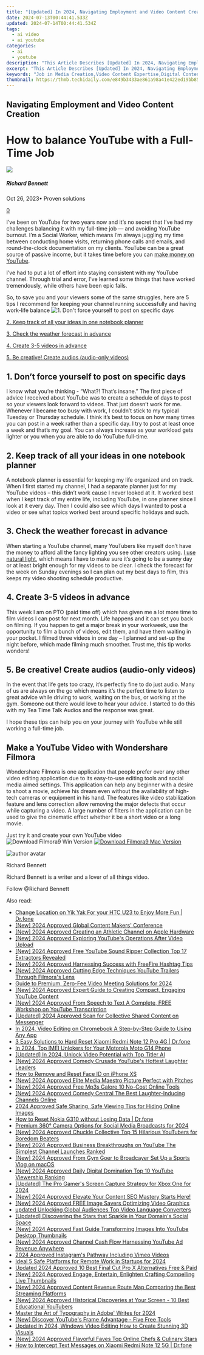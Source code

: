 ```yaml
---
title: "[Updated] In 2024, Navigating Employment and Video Content Creation"
date: 2024-07-13T00:44:41.533Z
updated: 2024-07-14T00:44:41.534Z
tags:
  - ai video
  - ai youtube
categories:
  - ai
  - youtube
description: "This Article Describes [Updated] In 2024, Navigating Employment and Video Content Creation"
excerpt: "This Article Describes [Updated] In 2024, Navigating Employment and Video Content Creation"
keywords: "Job in Media Creation,Video Content Expertise,Digital Content Hiring,Creative Workforce Talent,Employment Video Industry,Skillful Video Creators,Professional Video Production"
thumbnail: https://thmb.techidaily.com/e849b3433ae861a98a41e422ed19bb8502406c23628dc5175ac052fdfbe1c181.jpg
---
```


## Navigating Employment and Video Content Creation

# How to balance YouTube with a Full-Time Job

![](https://images.wondershare.com/filmora/article-images/richard-bennett.jpg)

##### Richard Bennett

 Oct 26, 2023• Proven solutions

[0](#commentsBoxSeoTemplate)

I’ve been on YouTube for two years now and it’s no secret that I’ve had my challenges balancing it with my full-time job — and avoiding YouTube burnout. I’m a Social Worker, which means I’m always juggling my time between conducting home visits, returning phone calls and emails, and round-the-clock documentation on my clients. YouTube can be a great source of passive income, but it takes time before you can [make money on YouTube](https://www.filmora.io/community-blog/youtube-monetization---the-ultimate-guide-to-ad-revenue-422.html).

I’ve had to put a lot of effort into staying consistent with my YouTube channel. Through trial and error, I’ve learned some things that have worked tremendously, while others have been epic fails.

So, to save you and your viewers some of the same struggles, here are 5 tips I recommend for keeping your channel running successfully and having work-life balance ![1\. Don't force yourself to post on specific days](#specificdays)

[2\. Keep track of all your ideas in one notebook planner](#notebook)

[3\. Check the weather forecast in advance](#weather)

[4\. Create 3-5 videos in advance](#createvideos)

[5. Be creative! Create audios (audio-only videos)](#createaudio)

## 1. Don’t force yourself to post on specific days

I know what you’re thinking - “What?! That’s insane.” The first piece of advice I received about YouTube was to create a schedule of days to post so your viewers look forward to videos. That just doesn’t work for me. Whenever I became too busy with work, I couldn’t stick to my typical Tuesday or Thursday schedule. I think it’s best to focus on how many times you can post in a week rather than a specific day. I try to post at least once a week and that’s my goal. You can always increase as your workload gets lighter or you when you are able to do YouTube full-time.

## 2. Keep track of all your ideas in one notebook planner

A notebook planner is essential for keeping my life organized and on track. When I first started my channel, I had a separate planner just for my YouTube videos – this didn’t work cause I never looked at it. It worked best when I kept track of my entire life, including YouTube, in one planner since I look at it every day. Then I could also see which days I wanted to post a video or see what topics worked best around specific holidays and such.

## 3. Check the weather forecast in advance

When starting a YouTube channel, many YouTubers like myself don’t have the money to afford all the fancy lighting you see other creators using. [I use natural light](https://tools.techidaily.com/wondershare/filmora/download/), which means I have to make sure it’s going to be a sunny day or at least bright enough for my videos to be clear. I check the forecast for the week on Sunday evenings so I can plan out my best days to film, this keeps my video shooting schedule productive.

## 4. Create 3-5 videos in advance

This week I am on PTO (paid time off) which has given me a lot more time to film videos I can post for next month. Life happens and it can set you back on filming. If you happen to get a major break in your workweek, use the opportunity to film a bunch of videos, edit them, and have them waiting in your pocket. I filmed three videos in one day – I planned and set-up the night before, which made filming much smoother. Trust me, this tip works wonders!

## 5. Be creative! Create audios (audio-only videos)

In the event that life gets too crazy, it’s perfectly fine to do just audio. Many of us are always on the go which means it’s the perfect time to listen to great advice while driving to work, waiting on the bus, or working at the gym. Someone out there would love to hear your advice. I started to do this with my Tea Time Talk Audios and the response was great.

I hope these tips can help you on your journey with YouTube while still working a full-time job.

## Make a YouTube Video with Wondershare Filmora

Wondershare Filmora is one application that people prefer over any other video editing application due to its easy-to-use editing tools and social media aimed settings. This application can help any beginner with a desire to shoot a movie, achieve his dream even without the availability of high-tech cameras or equipment in his hand. The features like video stabilization feature and lens correction allow removing the major defects that occur while capturing a video. A large number of filters in the application can be used to give the cinematic effect whether it be a short video or a long movie.

Just try it and create your own YouTube video ![![Download Filmora9 Win Version](https://images.wondershare.com/filmora/guide/download-btn-win.jpg) ](https://tools.techidaily.com/wondershare/filmora/download/) [![Download Filmora9 Mac Version](https://images.wondershare.com/filmora/guide/download-btn-mac.jpg) ](https://tools.techidaily.com/wondershare/filmora/download/)

![author avatar](https://images.wondershare.com/filmora/article-images/richard-bennett.jpg)

Richard Bennett

Richard Bennett is a writer and a lover of all things video.

Follow @Richard Bennett


<ins class="adsbygoogle"
     style="display:block"
     data-ad-format="autorelaxed"
     data-ad-client="ca-pub-7571918770474297"
     data-ad-slot="1223367746"></ins>



<ins class="adsbygoogle"
     style="display:block"
     data-ad-client="ca-pub-7571918770474297"
     data-ad-slot="8358498916"
     data-ad-format="auto"
     data-full-width-responsive="true"></ins>



<span class="atpl-alsoreadstyle">Also read:</span>
<div><ul>
<li><a href="https://location-social.techidaily.com/change-location-on-yik-yak-for-your-htc-u23-to-enjoy-more-fun-drfone-by-drfone-virtual-android/"><u>Change Location on Yik Yak For your HTC U23 to Enjoy More Fun | Dr.fone</u></a></li>
<li><a href="https://youtube-zero.techidaily.com/024-approved-global-content-makers-conference/"><u>[New] 2024 Approved  Global Content Makers' Conference</u></a></li>
<li><a href="https://youtube-zero.techidaily.com/024-approved-creating-an-athletic-channel-on-apple-hardware/"><u>[New] 2024 Approved  Creating an Athletic Channel on Apple Hardware</u></a></li>
<li><a href="https://youtube-zero.techidaily.com/024-approved-exploring-youtubes-operations-after-video-upload/"><u>[New] 2024 Approved  Exploring YouTube's Operations After Video Upload</u></a></li>
<li><a href="https://youtube-zero.techidaily.com/024-approved-free-youtube-sound-ripper-collection-top-17-extractors-revealed/"><u>[New] 2024 Approved  Free YouTube Sound Ripper Collection  Top 17 Extractors Revealed</u></a></li>
<li><a href="https://youtube-zero.techidaily.com/024-approved-harnessing-success-with-freefire-hashtag-tips/"><u>[New] 2024 Approved  Harnessing Success with FreeFire Hashtag Tips</u></a></li>
<li><a href="https://youtube-zero.techidaily.com/024-approved-cutting-edge-techniques-youtube-trailers-through-filmoras-lens/"><u>[New] 2024 Approved  Cutting Edge Techniques  YouTube Trailers Through Filmora's Lens</u></a></li>
<li><a href="https://screen-capture.techidaily.com/guide-to-premium-zero-fee-video-meeting-solutions-for-2024/"><u>Guide to Premium, Zero-Fee Video Meeting Solutions for 2024</u></a></li>
<li><a href="https://youtube-zero.techidaily.com/024-approved-expert-guide-to-creating-compact-engaging-youtube-content/"><u>[New] 2024 Approved  Expert Guide to Creating Compact, Engaging YouTube Content</u></a></li>
<li><a href="https://youtube-zero.techidaily.com/024-approved-from-speech-to-text-a-complete-free-workshop-on-youtube-transcription/"><u>[New] 2024 Approved  From Speech to Text  A Complete, FREE Workshop on YouTube Transcription</u></a></li>
<li><a href="https://facebook-clips.techidaily.com/updated-2024-approved-scan-for-collective-shared-content-on-messenger/"><u>[Updated] 2024 Approved  Scan for Collective Shared Content on Messenger</u></a></li>
<li><a href="https://video-ai-editor.techidaily.com/in-2024-video-editing-on-chromebook-a-step-by-step-guide-to-using-any-app/"><u>In 2024, Video Editing on Chromebook A Step-by-Step Guide to Using Any App</u></a></li>
<li><a href="https://phone-solutions.techidaily.com/3-easy-solutions-to-hard-reset-xiaomi-redmi-note-12-pro-4g-drfone-by-drfone-reset-android-reset-android/"><u>3 Easy Solutions to Hard Reset Xiaomi Redmi Note 12 Pro 4G | Dr.fone</u></a></li>
<li><a href="https://sim-unlock.techidaily.com/in-2024-top-imei-unlokers-for-your-motorola-moto-g14-phone-by-drfone-android/"><u>In 2024, Top IMEI Unlokers for Your Motorola Moto G14 Phone</u></a></li>
<li><a href="https://article-tips.techidaily.com/updated-in-2024-unlock-video-potential-with-top-titler-ai/"><u>[Updated] In 2024, Unlock Video Potential with Top Titler AI</u></a></li>
<li><a href="https://youtube-zero.techidaily.com/024-approved-comedy-crusade-youtubes-hottest-laughter-leaders/"><u>[New] 2024 Approved  Comedy Crusade  YouTube's Hottest Laughter Leaders</u></a></li>
<li><a href="https://ios-unlock.techidaily.com/how-to-remove-and-reset-face-id-on-iphone-xs-by-drfone-ios/"><u>How to Remove and Reset Face ID on iPhone XS</u></a></li>
<li><a href="https://youtube-zero.techidaily.com/024-approved-elite-media-maestro-picture-perfect-with-pitches/"><u>[New] 2024 Approved  Elite Media Maestro  Picture Perfect with Pitches</u></a></li>
<li><a href="https://youtube-zero.techidaily.com/024-approved-free-mp3s-galore-10-no-cost-online-tools/"><u>[New] 2024 Approved  Free Mp3s Galore  10 No-Cost Online Tools</u></a></li>
<li><a href="https://youtube-zero.techidaily.com/024-approved-comedy-central-the-best-laughter-inducing-channels-online/"><u>[New] 2024 Approved  Comedy Central  The Best Laughter-Inducing Channels Online</u></a></li>
<li><a href="https://youtube-help.techidaily.com/2024-approved-safe-sharing-safe-viewing-tips-for-hiding-online-images/"><u>2024 Approved  Safe Sharing, Safe Viewing  Tips for Hiding Online Images</u></a></li>
<li><a href="https://techidaily.com/how-to-reset-nokia-g310-without-losing-data-drfone-by-drfone-reset-android-reset-android/"><u>How to Reset Nokia G310 without Losing Data | Dr.fone</u></a></li>
<li><a href="https://extra-approaches.techidaily.com/premium-360-camera-options-for-social-media-broadcasts-for-2024/"><u>Premium 360° Camera Options for Social Media Broadcasts for 2024</u></a></li>
<li><a href="https://youtube-zero.techidaily.com/024-approved-chuckle-collective-top-15-hilarious-youtubers-for-boredom-beaters/"><u>[New] 2024 Approved  Chuckle Collective  Top 15 Hilarious YouTubers for Boredom Beaters</u></a></li>
<li><a href="https://youtube-zero.techidaily.com/024-approved-business-breakthroughs-on-youtube-the-simplest-channel-launches-ranked/"><u>[New] 2024 Approved  Business Breakthroughs on YouTube  The Simplest Channel Launches Ranked</u></a></li>
<li><a href="https://youtube-zero.techidaily.com/024-approved-from-gym-goer-to-broadcayer-set-up-a-sports-vlog-on-macos/"><u>[New] 2024 Approved  From Gym Goer to Broadcayer  Set Up a Sports Vlog on macOS</u></a></li>
<li><a href="https://youtube-zero.techidaily.com/024-approved-daily-digital-domination-top-10-youtube-viewership-ranking/"><u>[New] 2024 Approved  Daily Digital Domination  Top 10 YouTube Viewership Ranking</u></a></li>
<li><a href="https://screen-video-capture.techidaily.com/updated-the-pro-gamers-screen-capture-strategy-for-xbox-one-for-2024/"><u>[Updated] The Pro Gamer's Screen Capture Strategy for Xbox One for 2024</u></a></li>
<li><a href="https://youtube-zero.techidaily.com/024-approved-elevate-your-content-seo-mastery-starts-here/"><u>[New] 2024 Approved  Elevate Your Content  SEO Mastery Starts Here!</u></a></li>
<li><a href="https://youtube-zero.techidaily.com/024-approved-free-image-savers-optimizing-video-graphics/"><u>[New] 2024 Approved  FREE Image Savers  Optimizing Video Graphics</u></a></li>
<li><a href="https://ai-video.techidaily.com/updated-unlocking-global-audiences-top-video-language-converters/"><u>updated Unlocking Global Audiences Top Video Language Converters</u></a></li>
<li><a href="https://instagram-video-recordings.techidaily.com/updated-discovering-the-stars-that-sparkle-in-your-domains-social-space/"><u>[Updated] Discovering the Stars that Sparkle in Your Domain's Social Space</u></a></li>
<li><a href="https://youtube-zero.techidaily.com/024-approved-fast-guide-transforming-images-into-youtube-desktop-thumbnails/"><u>[New] 2024 Approved  Fast Guide  Transforming Images Into YouTube Desktop Thumbnails</u></a></li>
<li><a href="https://youtube-zero.techidaily.com/024-approved-channel-cash-flow-harnessing-youtube-ad-revenue-anywhere/"><u>[New] 2024 Approved  Channel Cash Flow  Harnessing YouTube Ad Revenue Anywhere</u></a></li>
<li><a href="https://instagram-video-files.techidaily.com/2024-approved-instagrams-pathway-including-vimeo-videos/"><u>2024 Approved  Instagram's Pathway  Including Vimeo Videos</u></a></li>
<li><a href="https://screen-activity-recording.techidaily.com/ideal-5-safe-platforms-for-remote-work-in-startups-for-2024/"><u>Ideal 5 Safe Platforms for Remote Work in Startups for 2024</u></a></li>
<li><a href="https://video-content-creator.techidaily.com/updated-2024-approved-10-best-final-cut-pro-x-alternatives-free-and-paid/"><u>Updated 2024 Approved 10 Best Final Cut Pro X Alternatives Free & Paid</u></a></li>
<li><a href="https://youtube-zero.techidaily.com/024-approved-engage-entertain-enlighten-crafting-compelling-live-thumbnails/"><u>[New] 2024 Approved  Engage, Entertain, Enlighten  Crafting Compelling Live Thumbnails</u></a></li>
<li><a href="https://youtube-zero.techidaily.com/024-approved-content-revenue-route-map-comparing-the-best-streaming-platforms/"><u>[New] 2024 Approved  Content Revenue Route Map  Comparing the Best Streaming Platforms</u></a></li>
<li><a href="https://youtube-zero.techidaily.com/024-approved-historical-discoveries-at-your-screen-10-best-educational-youtubers/"><u>[New] 2024 Approved  Historical Discoveries at Your Screen - 10 Best Educational YouTubers</u></a></li>
<li><a href="https://extra-guidance.techidaily.com/master-the-art-of-typography-in-adobe-writes-for-2024/"><u>Master the Art of Typography in Adobe' Writes for 2024</u></a></li>
<li><a href="https://youtube-videos.techidaily.com/new-discover-youtubes-frame-advantage-five-free-tools/"><u>[New] Discover YouTube's Frame Advantage - Five Free Tools</u></a></li>
<li><a href="https://ai-driven-video-production.techidaily.com/updated-in-2024-windows-video-editing-how-to-create-stunning-3d-visuals/"><u>Updated In 2024, Windows Video Editing How to Create Stunning 3D Visuals</u></a></li>
<li><a href="https://youtube-zero.techidaily.com/024-approved-flavorful-faves-top-online-chefs-and-culinary-stars/"><u>[New] 2024 Approved  Flavorful Faves  Top Online Chefs & Culinary Stars</u></a></li>
<li><a href="https://android-location-track.techidaily.com/how-to-intercept-text-messages-on-xiaomi-redmi-note-12-5g-drfone-by-drfone-virtual-android/"><u>How to Intercept Text Messages on Xiaomi Redmi Note 12 5G | Dr.fone</u></a></li>
</ul></div>
